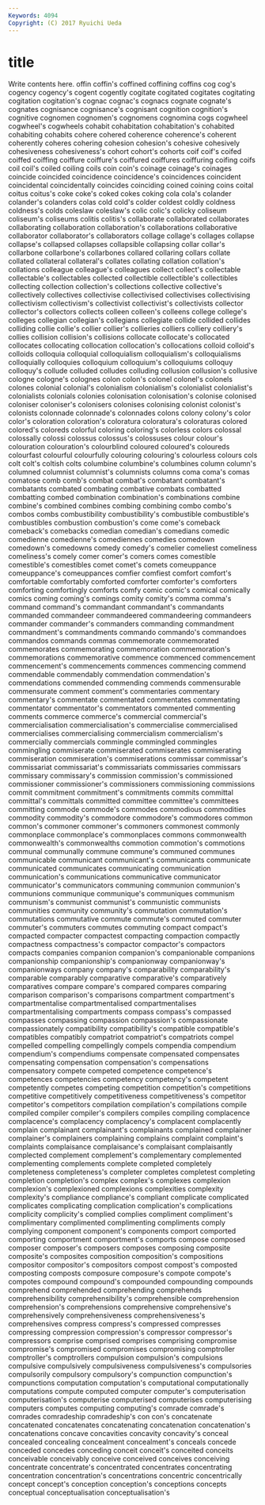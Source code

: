 ```yaml
---
Keywords: 4094 
Copyright: (C) 2017 Ryuichi Ueda
---
```


# title

Write contents here.
offin coffin's
coffined coffining coffins cog cog's cogency cogency's cogent cogently cogitate
cogitated cogitates cogitating cogitation cogitation's cognac cognac's cognacs cognate cognate's
cognates cognisance cognisance's cognisant cognition cognition's cognitive cognomen cognomen's cognomens
cognomina cogs cogwheel cogwheel's cogwheels cohabit cohabitation cohabitation's cohabited cohabiting
cohabits cohere cohered coherence coherence's coherent coherently coheres cohering cohesion
cohesion's cohesive cohesively cohesiveness cohesiveness's cohort cohort's cohorts coif coif's
coifed coiffed coiffing coiffure coiffure's coiffured coiffures coiffuring coifing coifs
coil coil's coiled coiling coils coin coin's coinage coinage's coinages
coincide coincided coincidence coincidence's coincidences coincident coincidental coincidentally coincides coinciding
coined coining coins coital coitus coitus's coke coke's coked cokes
coking cola cola's colander colander's colanders colas cold cold's colder
coldest coldly coldness coldness's colds coleslaw coleslaw's colic colic's colicky
coliseum coliseum's coliseums colitis colitis's collaborate collaborated collaborates collaborating collaboration
collaboration's collaborations collaborative collaborator collaborator's collaborators collage collage's collages collapse
collapse's collapsed collapses collapsible collapsing collar collar's collarbone collarbone's collarbones
collared collaring collars collate collated collateral collateral's collates collating collation
collation's collations colleague colleague's colleagues collect collect's collectable collectable's collectables
collected collectible collectible's collectibles collecting collection collection's collections collective collective's
collectively collectives collectivise collectivised collectivises collectivising collectivism collectivism's collectivist collectivist's
collectivists collector collector's collectors collects colleen colleen's colleens college college's
colleges collegian collegian's collegians collegiate collide collided collides colliding collie
collie's collier collier's collieries colliers colliery colliery's collies collision collision's
collisions collocate collocate's collocated collocates collocating collocation collocation's collocations colloid
colloid's colloids colloquia colloquial colloquialism colloquialism's colloquialisms colloquially colloquies colloquium
colloquium's colloquiums colloquy colloquy's collude colluded colludes colluding collusion collusion's
collusive cologne cologne's colognes colon colon's colonel colonel's colonels colones
colonial colonial's colonialism colonialism's colonialist colonialist's colonialists colonials colonies colonisation
colonisation's colonise colonised coloniser coloniser's colonisers colonises colonising colonist colonist's
colonists colonnade colonnade's colonnades colons colony colony's color color's coloration
coloration's coloratura coloratura's coloraturas colored colored's coloreds colorful coloring coloring's
colorless colors colossal colossally colossi colossus colossus's colossuses colour colour's
colouration colouration's colourblind coloured coloured's coloureds colourfast colourful colourfully colouring
colouring's colourless colours cols colt colt's coltish colts columbine columbine's
columbines column column's columned columnist columnist's columnists columns coma coma's
comas comatose comb comb's combat combat's combatant combatant's combatants combated
combating combative combats combatted combatting combed combination combination's combinations combine
combine's combined combines combing combining combo combo's combos combs combustibility
combustibility's combustible combustible's combustibles combustion combustion's come come's comeback comeback's
comebacks comedian comedian's comedians comedic comedienne comedienne's comediennes comedies comedown
comedown's comedowns comedy comedy's comelier comeliest comeliness comeliness's comely comer
comer's comers comes comestible comestible's comestibles comet comet's comets comeuppance
comeuppance's comeuppances comfier comfiest comfort comfort's comfortable comfortably comforted comforter
comforter's comforters comforting comfortingly comforts comfy comic comic's comical comically
comics coming coming's comings comity comity's comma comma's command command's
commandant commandant's commandants commanded commandeer commandeered commandeering commandeers commander commander's
commanders commanding commandment commandment's commandments commando commando's commandoes commandos commands
commas commemorate commemorated commemorates commemorating commemoration commemoration's commemorations commemorative commence
commenced commencement commencement's commencements commences commencing commend commendable commendably commendation
commendation's commendations commended commending commends commensurable commensurate comment comment's commentaries
commentary commentary's commentate commentated commentates commentating commentator commentator's commentators commented
commenting comments commerce commerce's commercial commercial's commercialisation commercialisation's commercialise commercialised
commercialises commercialising commercialism commercialism's commercially commercials commingle commingled commingles commingling
commiserate commiserated commiserates commiserating commiseration commiseration's commiserations commissar commissar's commissariat
commissariat's commissariats commissaries commissars commissary commissary's commission commission's commissioned commissioner
commissioner's commissioners commissioning commissions commit commitment commitment's commitments commits committal
committal's committals committed committee committee's committees committing commode commode's commodes
commodious commodities commodity commodity's commodore commodore's commodores common common's commoner
commoner's commoners commonest commonly commonplace commonplace's commonplaces commons commonwealth commonwealth's
commonwealths commotion commotion's commotions communal communally commune commune's communed communes
communicable communicant communicant's communicants communicate communicated communicates communicating communication communication's
communications communicative communicator communicator's communicators communing communion communion's communions communique
communique's communiques communism communism's communist communist's communistic communists communities community
community's commutation commutation's commutations commutative commute commute's commuted commuter commuter's
commuters commutes commuting compact compact's compacted compacter compactest compacting compaction
compactly compactness compactness's compactor compactor's compactors compacts companies companion companion's
companionable companions companionship companionship's companionway companionway's companionways company company's comparability
comparability's comparable comparably comparative comparative's comparatively comparatives compare compare's compared
compares comparing comparison comparison's comparisons compartment compartment's compartmentalise compartmentalised compartmentalises
compartmentalising compartments compass compass's compassed compasses compassing compassion compassion's compassionate
compassionately compatibility compatibility's compatible compatible's compatibles compatibly compatriot compatriot's compatriots
compel compelled compelling compellingly compels compendia compendium compendium's compendiums compensate
compensated compensates compensating compensation compensation's compensations compensatory compete competed competence
competence's competences competencies competency competency's competent competently competes competing competition
competition's competitions competitive competitively competitiveness competitiveness's competitor competitor's competitors compilation
compilation's compilations compile compiled compiler compiler's compilers compiles compiling complacence
complacence's complacency complacency's complacent complacently complain complainant complainant's complainants complained
complainer complainer's complainers complaining complains complaint complaint's complaints complaisance complaisance's
complaisant complaisantly complected complement complement's complementary complemented complementing complements complete
completed completely completeness completeness's completer completes completest completing completion completion's
complex complex's complexes complexion complexion's complexioned complexions complexities complexity complexity's
compliance compliance's compliant complicate complicated complicates complicating complication complication's complications
complicity complicity's complied complies compliment compliment's complimentary complimented complimenting compliments
comply complying component component's components comport comported comporting comportment comportment's
comports compose composed composer composer's composers composes composing composite composite's
composites composition composition's compositions compositor compositor's compositors compost compost's composted
composting composts composure composure's compote compote's compotes compound compound's compounded
compounding compounds comprehend comprehended comprehending comprehends comprehensibility comprehensibility's comprehensible comprehension
comprehension's comprehensions comprehensive comprehensive's comprehensively comprehensiveness comprehensiveness's comprehensives compress compress's
compressed compresses compressing compression compression's compressor compressor's compressors comprise comprised
comprises comprising compromise compromise's compromised compromises compromising comptroller comptroller's comptrollers
compulsion compulsion's compulsions compulsive compulsively compulsiveness compulsiveness's compulsories compulsorily compulsory
compulsory's compunction compunction's compunctions computation computation's computational computationally computations compute
computed computer computer's computerisation computerisation's computerise computerised computerises computerising computers
computes computing computing's comrade comrade's comrades comradeship comradeship's con con's
concatenate concatenated concatenates concatenating concatenation concatenation's concatenations concave concavities concavity
concavity's conceal concealed concealing concealment concealment's conceals concede conceded concedes
conceding conceit conceit's conceited conceits conceivable conceivably conceive conceived conceives
conceiving concentrate concentrate's concentrated concentrates concentrating concentration concentration's concentrations concentric
concentrically concept concept's conception conception's conceptions concepts conceptual conceptualisation conceptualisation's

